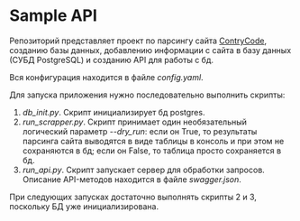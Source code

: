 # Sample API

Репозиторий представляет проект по парсингу сайта [ContryCode](https://countrycode.org), созданию базы данных,
добавлению информации с сайта в базу данных (СУБД PostgreSQL) и созданию
API для работы с бд.


Вся конфигурация находится в файле *config.yaml*.


Для запуска приложения нужно последовательно выполнить скрипты:
1. *db_init.py*. Скрипт инициализирует бд postgres.
2. *run_scrapper.py*. Скрипт принимает один необязательный логический параметр
   *--dry_run*: если он True, то результаты парсинга сайта выводятся в виде
   таблицы в консоль и при этом не сохраняются в бд; если он False, то таблица
   просто сохраняется в бд.
3. *run_api.py*. Скрипт запускает сервер для обработки запросов. Описание
   API-методов находится в файле *swagger.json*.
   
   
При следующих запусках достаточно выполнять скрипты 2 и 3, поскольку БД уже
инициализирована.
